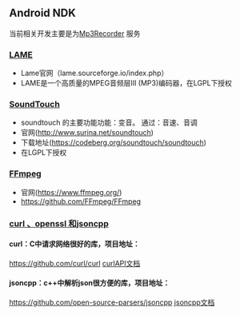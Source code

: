 ## Android NDK

当前相关开发主要是为[Mp3Recorder](https://github.com/SheTieJun/Mp3Recorder) 服务

### [LAME](lame)

- Lame官网（lame.sourceforge.io/index.php）
- LAME是一个高质量的MPEG音频层III (MP3)编码器，在LGPL下授权

### [SoundTouch](soundTouch)

- soundtouch 的主要功能功能：变音。  通过：音速、音调
- 官网(http://www.surina.net/soundtouch)
- 下载地址(https://codeberg.org/soundtouch/soundtouch)
- 在LGPL下授权

### [FFmpeg](ffmpeg)

- 官网(https://www.ffmpeg.org/)
- https://github.com/FFmpeg/FFmpeg


### [curl 、openssl 和jsoncpp](tools)
#### curl：C中请求网络很好的库，项目地址：
https://github.com/curl/curl
[curlAPI文档](https://curl.se/libcurl/c/)


#### jsoncpp：c++中解析json很方便的库，项目地址：
https://github.com/open-source-parsers/jsoncpp
[jsoncpp文档](http://open-source-parsers.github.io/jsoncpp-docs/doxygen/index.html)
